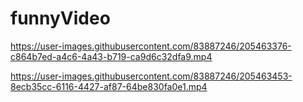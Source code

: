 # funnyVideo




https://user-images.githubusercontent.com/83887246/205463376-c864b7ed-a4c6-4a43-b719-ca9d6c32dfa9.mp4



https://user-images.githubusercontent.com/83887246/205463453-8ecb35cc-6116-4427-af87-64be830fa0e1.mp4

